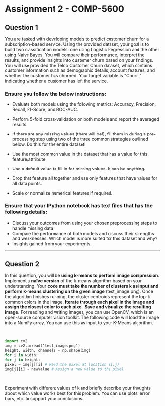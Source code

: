 # Assignment 2 - COMP-5600

## Question 1

You are tasked with developing models to predict customer churn for a subscription-based service. Using the provided dataset, your goal is to build two classification models: one using Logistic Regression and the other using Naive Bayes. You will compare their performance, interpret the results, and provide insights into customer churn based on your findings. You will use provided the Telco Customer Churn dataset, which contains customer information such as demographic details, account features, and whether the customer has churned. Your target variable is "Churn," indicating whether a customer has left the service.

### Ensure you follow the below instructions:

- Evaluate both models using the following metrics: Accuracy, Precision, Recall, F1-Score, and ROC-AUC.

- Perform 5-fold cross-validation on both models and report the averaged results.

- If there are any missing values (there will be!), fill them in during a pre-processing step using two of the three common strategies outlined below. Do this for the entire dataset!

- Use the most common value in the dataset that has a value for this feature/attribute

- Use a default value to fill in for missing values. It can be anything.

- Drop that feature all together and use only features that have values for all data points.

- Scale or normalize numerical features if required.

### Ensure that your IPython notebook has text files that has the following details:

- Discuss your outcomes from using your chosen preprocessing steps to handle missing data
- Compare the performance of both models and discuss their strengths and weaknesses. Which model is more suited for this dataset and why?
- Insights gained from your experiments.

---

## Question 2

In this question, you will be **using k-means to perform image compression**. Implement a **naïve version** of the k-means algorithm based on your understanding. Your **code must take the number of clusters k as input and perform k-means clustering on the given image** (test_image.png). Once the algorithm finishes running, the cluster centroids represent the top-k common colors in the image. **Iterate through each pixel in the image and assign the closest color to each pixel. Save and visualize the resulting image.** For reading and writing images, you can use OpenCV, which is an open-source computer vision toolkit. The following code will load the image into a NumPy array. You can use this as input to your K-Means algorithm.

<br/>

```python
import cv2
img = cv2.imread(‘test_image.png’)
height, width, channels = np.shape(img)
for i in width:
for j in height:
pixel = img[j][i] # Read the pixel at location (i,j)
img[j][i] = newValue # Assign a new value to the pixel
```

<br/>

Experiment with different values of k and briefly describe your thoughts about which value works best for this problem. You can use plots, error bars, etc. to support your conclusions.
